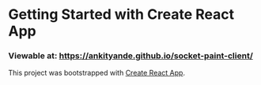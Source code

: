 # Getting Started with Create React App

### Viewable at: https://ankityande.github.io/socket-paint-client/

This project was bootstrapped with [Create React App](https://github.com/facebook/create-react-app).
